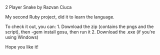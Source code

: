 2 Player Snake by Razvan Ciuca

My second Ruby project, did it to learn the language.

To check it out, you can:
	1. Download the zip (contains the pngs and the script), then -gem install gosu, then run it
	2. Download the .exe (if you're using Windows)
	
Hope you like it!
